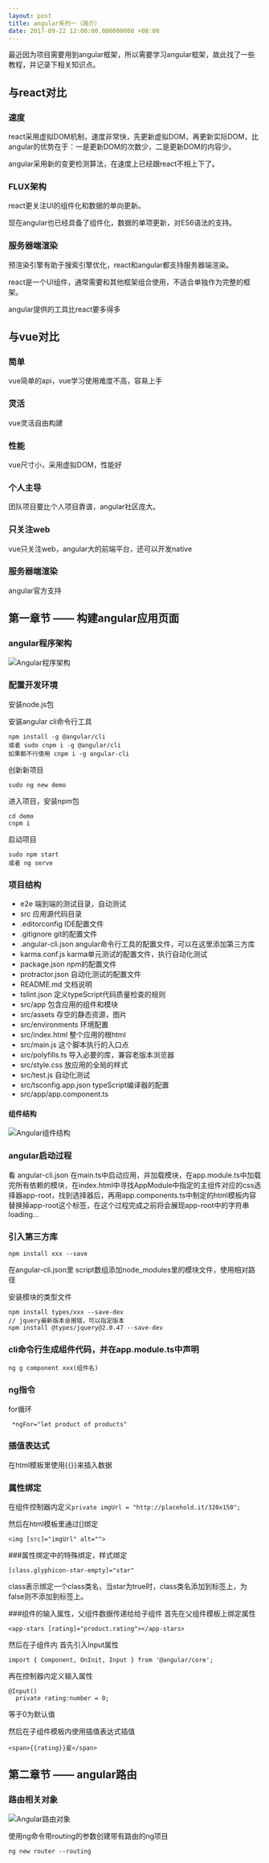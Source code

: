 ```yaml
---
layout: post
title: angular系列一（简介）
date: 2017-09-22 12:00:00.000000000 +08:00
---
```


最近因为项目需要用到angular框架，所以需要学习angular框架，故此找了一些教程，并记录下相关知识点。

## 与react对比
### 速度
react采用虚拟DOM机制，速度非常快，先更新虚拟DOM，再更新实际DOM，比angular的优势在于：一是更新DOM的次数少，二是更新DOM的内容少。

angular采用新的变更检测算法，在速度上已经跟react不相上下了。

### FLUX架构
react更关注UI的组件化和数据的单向更新。

现在angular也已经具备了组件化，数据的单项更新，对ES6语法的支持。

### 服务器端渲染
预渲染引擎有助于搜索引擎优化，react和angular都支持服务器端渲染。

react是一个UI组件，通常需要和其他框架组合使用，不适合单独作为完整的框架。

angular提供的工具比react要多得多

## 与vue对比
### 简单
vue简单的api，vue学习使用难度不高，容易上手

### 灵活
vue灵活自由构建

### 性能
vue尺寸小，采用虚拟DOM，性能好

### 个人主导
团队项目要比个人项目靠谱，angular社区庞大。

### 只关注web
vue只关注web，angular大的前端平台，还可以开发native

### 服务器端渲染
angular官方支持


## 第一章节 —— 构建angular应用页面

### angular程序架构
![Angular程序架构](http://ouq0pnc4r.bkt.clouddn.com/angular-Architecture.png)


### 配置开发环境
安装node.js包

安装angular cli命令行工具
```
npm install -g @angular/cli
或者 sudo cnpm i -g @angular/cli
如果都不行使用 cnpm i -g angular-cli
```

创新新项目
```
sudo ng new demo
```

进入项目，安装npm包
```
cd demo
cnpm i
```

启动项目
```
sudo npm start
或者 ng serve
```

### 项目结构
* e2e 端到端的测试目录，自动测试
* src 应用源代码目录
* .editorconfig IDE配置文件
* .gitignore git的配置文件
* .angular-cli.json  angular命令行工具的配置文件，可以在这里添加第三方库
* karma.conf.js  karma单元测试的配置文件，执行自动化测试
* package.json  npm的配置文件
* protractor.json  自动化测试的配置文件 
* README.md  文档说明
* tslint.json 定义typeScript代码质量检查的规则
* src/app  包含应用的组件和模块
* src/assets 存空的静态资源，图片
* src/environments  环境配置
* src/index.html  整个应用的根html
* src/main.js 这个脚本执行的入口点
* src/polyfills.ts  导入必要的库，兼容老版本浏览器
* src/style.css 放应用的全局的样式
* src/test.js 自动化测试
* src/tsconfig.app.json  typeScript编译器的配置
* src/app/app.component.ts  

#### 组件结构
![Angular组件结构](http://ouq0pnc4r.bkt.clouddn.com/angular-models.png)

### angular启动过程
看 angular-cli.json
在main.ts中启动应用，并加载模块，在app.module.ts中加载完所有依赖的模块，在index.html中寻找AppModule中指定的主组件对应的css选择器app-root，找到选择器后，再用app.components.ts中制定的html模板内容替换掉app-root这个标签，在这个过程完成之前将会展现app-root中的字符串loading...

### 引入第三方库
```
npm install xxx --save
```

在angular-cli.json里 script数组添加node_modules里的模块文件，使用相对路径

安装模块的类型文件

```
npm install types/xxx --save-dev
// jquery最新版本会报错，可以指定版本
npm install @types/jquery@2.0.47 --save-dev
```

### cli命令行生成组件代码，并在app.module.ts中声明
```
ng g component xxx(组件名)
```

### ng指令
for循环

```
 *ngFor="let product of products"
```

### 插值表达式
在html模板里使用{{}}来插入数据

### 属性绑定
在组件控制器内定义`private imgUrl = "http://placehold.it/320x150";`

然后在html模板里通过[]绑定
```
<img [src]="imgUrl" alt="">
```

###属性绑定中的特殊绑定，样式绑定

```
[class.glyphicon-star-empty]="star"
```
class表示绑定一个class类名，当star为true时，class类名添加到标签上，为false则不添加到标签上。

###组件的输入属性，父组件数据传递给给子组件
首先在父组件模板上绑定属性

```
<app-stars [rating]="product.rating"></app-stars>
```

然后在子组件内
首先引入Input属性

```
import { Component, OnInit, Input } from '@angular/core';
```

再在控制器内定义输入属性

```
@Input()
  private rating:number = 0;
```
等于0为默认值

然后在子组件模板内使用插值表达式插值

```
<span>{{rating}}星</span>
```

## 第二章节 —— angular路由

### 路由相关对象
![Angular路由对象](http://ouq0pnc4r.bkt.clouddn.com/angular-router.png)

使用ng命令带routing的参数创建带有路由的ng项目

```
ng new router --routing
```

